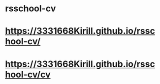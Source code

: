 # rsschool-cv


# https://3331668Kirill.github.io/rsschool-cv/

# https://3331668Kirill.github.io/rsschool-cv/cv
